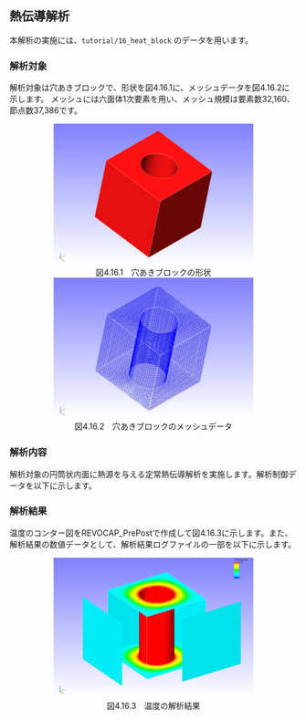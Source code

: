 ##  熱伝導解析

本解析の実施には、`tutorial/16_heat_block` のデータを用います。

### 解析対象

解析対象は穴あきブロックで、形状を図4.16.1に、メッシュデータを図4.16.2に示します。
メッシュには六面体1次要素を用い、メッシュ規模は要素数32,160、節点数37,386です。

<div style="text-align: center;">
<img src="./media/image16_01.png" width="350px"><br>
図4.16.1　穴あきブロックの形状
</div>

<div style="text-align: center;">
<img src="./media/image16_02.png" width="350px"><br>
図4.16.2　穴あきブロックのメッシュデータ
</div>

### 解析内容

解析対象の円筒状内面に熱源を与える定常熱伝導解析を実施します。解析制御データを以下に示します。

### 解析結果

温度のコンター図をREVOCAP\_PrePostで作成して図4.16.3に示します。また、解析結果の数値データとして、解析結果ログファイルの一部を以下に示します。

<div style="text-align: center;">
<img src="./media/image16_03.png" width="350px"><br>
図4.16.3　温度の解析結果
</div>
